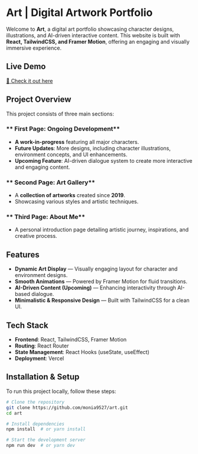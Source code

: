 #  Art | Digital Artwork Portfolio

Welcome to **Art**, a digital art portfolio showcasing character designs, illustrations, and AI-driven interactive content. This website is built with **React, TailwindCSS, and Framer Motion**, offering an engaging and visually immersive experience.

##  Live Demo
[🔗 Check it out here](https://art-eosin.vercel.app) 

##  Project Overview
This project consists of three main sections:

### ** First Page: Ongoing Development**
-  **A work-in-progress** featuring all major characters.
-  **Future Updates**: More designs, including character illustrations, environment concepts, and UI enhancements.
-  **Upcoming Feature**: AI-driven dialogue system to create more interactive and engaging content.

### ** Second Page: Art Gallery**
- A **collection of artworks** created since **2019**.
- Showcasing various styles and artistic techniques.

### ** Third Page: About Me**
- A personal introduction page detailing artistic journey, inspirations, and creative process.

##  Features
-  **Dynamic Art Display** — Visually engaging layout for character and environment designs.
-  **Smooth Animations** — Powered by Framer Motion for fluid transitions.
-  **AI-Driven Content (Upcoming)** — Enhancing interactivity through AI-based dialogue.
-  **Minimalistic & Responsive Design** — Built with TailwindCSS for a clean UI.

##  Tech Stack
- **Frontend**: React, TailwindCSS, Framer Motion
- **Routing**: React Router
- **State Management**: React Hooks (useState, useEffect)
- **Deployment**: Vercel

##  Installation & Setup
To run this project locally, follow these steps:

```sh
# Clone the repository
git clone https://github.com/monia9527/art.git
cd art

# Install dependencies
npm install  # or yarn install

# Start the development server
npm run dev  # or yarn dev
